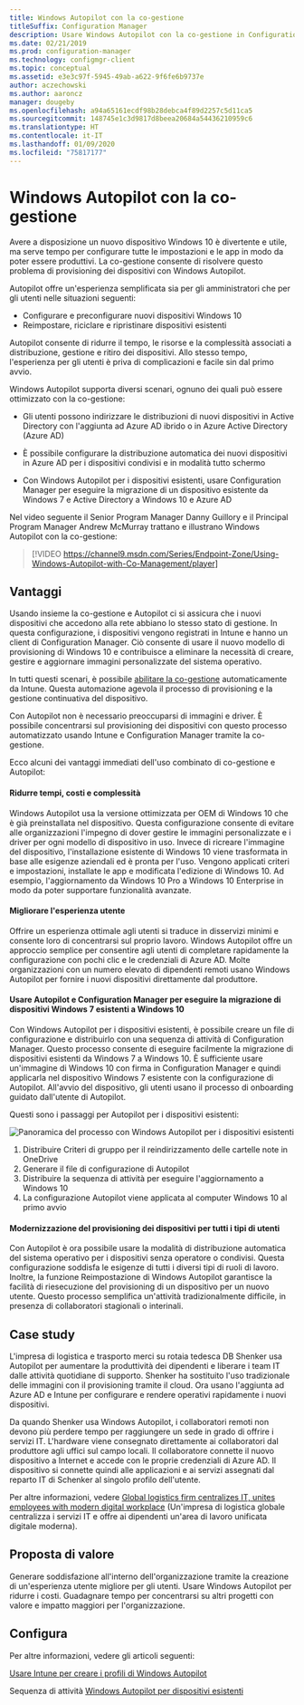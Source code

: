```yaml
---
title: Windows Autopilot con la co-gestione
titleSuffix: Configuration Manager
description: Usare Windows Autopilot con la co-gestione in Configuration Manager per semplificare la configurazione di nuovi dispositivi Windows 10.
ms.date: 02/21/2019
ms.prod: configuration-manager
ms.technology: configmgr-client
ms.topic: conceptual
ms.assetid: e3e3c97f-5945-49ab-a622-9f6fe6b9737e
author: aczechowski
ms.author: aaroncz
manager: dougeby
ms.openlocfilehash: a94a65161ecdf98b28debca4f89d2257c5d11ca5
ms.sourcegitcommit: 148745e1c3d9817d8beea20684a54436210959c6
ms.translationtype: HT
ms.contentlocale: it-IT
ms.lasthandoff: 01/09/2020
ms.locfileid: "75817177"
---
```

# <a name="windows-autopilot-with-co-management"></a>Windows Autopilot con la co-gestione

Avere a disposizione un nuovo dispositivo Windows 10 è divertente e utile, ma serve tempo per configurare tutte le impostazioni e le app in modo da poter essere produttivi. La co-gestione consente di risolvere questo problema di provisioning dei dispositivi con Windows Autopilot.

Autopilot offre un'esperienza semplificata sia per gli amministratori che per gli utenti nelle situazioni seguenti:
- Configurare e preconfigurare nuovi dispositivi Windows 10  
- Reimpostare, riciclare e ripristinare dispositivi esistenti  

Autopilot consente di ridurre il tempo, le risorse e la complessità associati a distribuzione, gestione e ritiro dei dispositivi. Allo stesso tempo, l'esperienza per gli utenti è priva di complicazioni e facile sin dal primo avvio.

Windows Autopilot supporta diversi scenari, ognuno dei quali può essere ottimizzato con la co-gestione:

- Gli utenti possono indirizzare le distribuzioni di nuovi dispositivi in Active Directory con l'aggiunta ad Azure AD ibrido o in Azure Active Directory (Azure AD)  

- È possibile configurare la distribuzione automatica dei nuovi dispositivi in Azure AD per i dispositivi condivisi e in modalità tutto schermo  

- Con Windows Autopilot per i dispositivi esistenti, usare Configuration Manager per eseguire la migrazione di un dispositivo esistente da Windows 7 e Active Directory a Windows 10 e Azure AD  

Nel video seguente il Senior Program Manager Danny Guillory e il Principal Program Manager Andrew McMurray trattano e illustrano Windows Autopilot con la co-gestione:

> [!VIDEO https://channel9.msdn.com/Series/Endpoint-Zone/Using-Windows-Autopilot-with-Co-Management/player]



## <a name="benefits"></a>Vantaggi

Usando insieme la co-gestione e Autopilot ci si assicura che i nuovi dispositivi che accedono alla rete abbiano lo stesso stato di gestione. In questa configurazione, i dispositivi vengono registrati in Intune e hanno un client di Configuration Manager.  Ciò consente di usare il nuovo modello di provisioning di Windows 10 e contribuisce a eliminare la necessità di creare, gestire e aggiornare immagini personalizzate del sistema operativo. 

In tutti questi scenari, è possibile [abilitare la co-gestione](/sccm/comanage/how-to-prepare-win10) automaticamente da Intune. Questa automazione agevola il processo di provisioning e la gestione continuativa del dispositivo.

Con Autopilot non è necessario preoccuparsi di immagini e driver. È possibile concentrarsi sul provisioning dei dispositivi con questo processo automatizzato usando Intune e Configuration Manager tramite la co-gestione.


Ecco alcuni dei vantaggi immediati dell'uso combinato di co-gestione e Autopilot:

#### <a name="reduce-time-costs-and-complexity"></a>Ridurre tempi, costi e complessità
Windows Autopilot usa la versione ottimizzata per OEM di Windows 10 che è già preinstallata nel dispositivo. Questa configurazione consente di evitare alle organizzazioni l'impegno di dover gestire le immagini personalizzate e i driver per ogni modello di dispositivo in uso. Invece di ricreare l'immagine del dispositivo, l'installazione esistente di Windows 10 viene trasformata in base alle esigenze aziendali ed è pronta per l'uso. Vengono applicati criteri e impostazioni, installate le app e modificata l'edizione di Windows 10. Ad esempio, l'aggiornamento da Windows 10 Pro a Windows 10 Enterprise in modo da poter supportare funzionalità avanzate.

#### <a name="improve-the-user-experience"></a>Migliorare l'esperienza utente
Offrire un esperienza ottimale agli utenti si traduce in disservizi minimi e consente loro di concentrarsi sul proprio lavoro. Windows Autopilot offre un approccio semplice per consentire agli utenti di completare rapidamente la configurazione con pochi clic e le credenziali di Azure AD. Molte organizzazioni con un numero elevato di dipendenti remoti usano Windows Autopilot per fornire i nuovi dispositivi direttamente dal produttore.

#### <a name="use-autopilot-and-configuration-manager-to-migrate-existing-windows-7-devices-to-windows-10"></a>Usare Autopilot e Configuration Manager per eseguire la migrazione di dispositivi Windows 7 esistenti a Windows 10
Con Windows Autopilot per i dispositivi esistenti, è possibile creare un file di configurazione e distribuirlo con una sequenza di attività di Configuration Manager. Questo processo consente di eseguire facilmente la migrazione di dispositivi esistenti da Windows 7 a Windows 10. È sufficiente usare un'immagine di Windows 10 con firma in Configuration Manager e quindi applicarla nel dispositivo Windows 7 esistente con la configurazione di Autopilot. All'avvio del dispositivo, gli utenti usano il processo di onboarding guidato dall'utente di Autopilot.

Questi sono i passaggi per Autopilot per i dispositivi esistenti:

![Panoramica del processo con Windows Autopilot per i dispositivi esistenti](media/autopilot-for-existing-devices.png)

1. Distribuire Criteri di gruppo per il reindirizzamento delle cartelle note in OneDrive
2. Generare il file di configurazione di Autopilot
3. Distribuire la sequenza di attività per eseguire l'aggiornamento a Windows 10
4. La configurazione Autopilot viene applicata al computer Windows 10 al primo avvio

#### <a name="modernizing-device-provisioning-for-all-types-of-workers"></a>Modernizzazione del provisioning dei dispositivi per tutti i tipi di utenti
Con Autopilot è ora possibile usare la modalità di distribuzione automatica del sistema operativo per i dispositivi senza operatore o condivisi. Questa configurazione soddisfa le esigenze di tutti i diversi tipi di ruoli di lavoro. Inoltre, la funzione Reimpostazione di Windows Autopilot garantisce la facilità di riesecuzione del provisioning di un dispositivo per un nuovo utente. Questo processo semplifica un'attività tradizionalmente difficile, in presenza di collaboratori stagionali o interinali. 



## <a name="case-study"></a>Case study

L'impresa di logistica e trasporto merci su rotaia tedesca DB Shenker usa Autopilot per aumentare la produttività dei dipendenti e liberare i team IT dalle attività quotidiane di supporto. Shenker ha sostituito l'uso tradizionale delle immagini con il provisioning tramite il cloud. Ora usano l'aggiunta ad Azure AD e Intune per configurare e rendere operativi rapidamente i nuovi dispositivi. 

Da quando Shenker usa Windows Autopilot, i collaboratori remoti non devono più perdere tempo per raggiungere un sede in grado di offrire i servizi IT. L'hardware viene consegnato direttamente ai collaboratori dal produttore agli uffici sul campo locali. Il collaboratore connette il nuovo dispositivo a Internet e accede con le proprie credenziali di Azure AD. Il dispositivo si connette quindi alle applicazioni e ai servizi assegnati dal reparto IT di Schenker al singolo profilo dell'utente.

Per altre informazioni, vedere [Global logistics firm centralizes IT, unites employees with modern digital workplace](https://customers.microsoft.com/story/db-schenker-travel-transportation-windows-10) (Un'impresa di logistica globale centralizza i servizi IT e offre ai dipendenti un'area di lavoro unificata digitale moderna).



## <a name="value-proposition"></a>Proposta di valore

Generare soddisfazione all'interno dell'organizzazione tramite la creazione di un'esperienza utente migliore per gli utenti. Usare Windows Autopilot per ridurre i costi. Guadagnare tempo per concentrarsi su altri progetti con valore e impatto maggiori per l'organizzazione.



## <a name="configure"></a>Configura

Per altre informazioni, vedere gli articoli seguenti:

[Usare Intune per creare i profili di Windows Autopilot](https://docs.microsoft.com/intune/enrollment-autopilot)

Sequenza di attività [Windows Autopilot per dispositivi esistenti](/sccm/osd/deploy-use/windows-autopilot-for-existing-devices)

